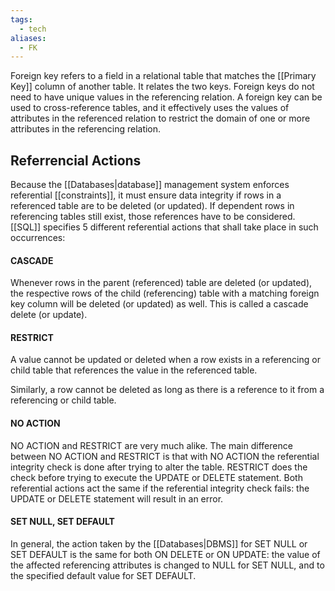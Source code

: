 ```yaml
---
tags:
  - tech
aliases:
  - FK
---
```

Foreign key refers to a field in a relational table that matches the [[Primary Key]] column of another table. 
It relates the two keys. 
Foreign keys do not need to have unique values in the referencing relation. 
A foreign key can be used to cross-reference tables, and it effectively uses the values of attributes in the referenced relation to restrict the domain of one or more attributes in the referencing relation.

## Referrencial Actions
Because the [[Databases|database]] management system enforces referential [[constraints]], it must ensure data integrity if rows in a referenced table are to be deleted (or updated).
If dependent rows in referencing tables still exist, those references have to be considered.
[[SQL]] specifies 5 different referential actions that shall take place in such occurrences:

#### CASCADE
Whenever rows in the parent (referenced) table are deleted (or updated), the respective rows of the child (referencing) table with a matching foreign key column will be deleted (or updated) as well. 
This is called a cascade delete (or update).

#### RESTRICT
A value cannot be updated or deleted when a row exists in a referencing or child table that references the value in the referenced table.

Similarly, a row cannot be deleted as long as there is a reference to it from a referencing or child table.

#### NO ACTION
NO ACTION and RESTRICT are very much alike. 
The main difference between NO ACTION and RESTRICT is that with NO ACTION the referential integrity check is done after trying to alter the table. 
RESTRICT does the check before trying to execute the UPDATE or DELETE statement. 
Both referential actions act the same if the referential integrity check fails: the UPDATE or DELETE statement will result in an error.

#### SET NULL, SET DEFAULT
In general, the action taken by the [[Databases|DBMS]] for SET NULL or SET DEFAULT is the same for both ON DELETE or ON UPDATE: the value of the affected referencing attributes is changed to NULL for SET NULL, and to the specified default value for SET DEFAULT.
